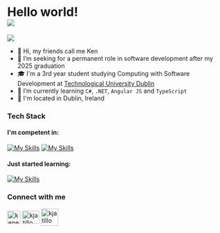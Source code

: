 # Hello world! <br> ![](https://komarev.com/ghpvc/?username=kjatillo)

 ![](https://camo.githubusercontent.com/992babdffd8c74a1502de375fbdf7e4d54773242/68747470733a2f2f6d656469612e67697068792e636f6d2f6d656469612f53576f536b4e36447854737a71494b4571762f67697068792e676966)

- 👋 Hi, my friends call me Ken
- 👀 I’m seeking for a permanent role in software development after my 2025 graduation
- 🎓 I'm a 3rd year student studying Computing with Software Development at [Technological University Dublin](https://www.tudublin.ie/study/undergraduate/courses/computing-with-software-development/?keywords=computing&courseType=)
- 🌱 I’m currently learning `C#`, `.NET`, `Angular JS` and `TypeScript`
- 🏡 I'm located in Dublin, Ireland

### Tech Stack
#### I'm competent in:
[![My Skills](https://skillicons.dev/icons?i=python,java,cpp,html,css)](https://skillicons.dev)
[![My Skills](https://skillicons.dev/icons?i=bootstrap,django,git,visualstudio)](https://skillicons.dev)
#### Just started learning:
[![My Skills](https://skillicons.dev/icons?i=cs,dotnet,angular,ts)](https://skillicons.dev)


### Connect with me
<p align="left">
  <a href="https://www.linkedin.com/in/keneithatillo/" target="_blank"><img align="center"
      src="https://i.pinimg.com/originals/de/b4/6f/deb46f02a59e3b3a2aa58fac16290d63.gif"
      alt="keneith atillo" height="30" width="30" /></a>
  <a href="https://www.hackerrank.com/kjatillo" target="_blank"><img align="center"
      src="https://user-images.githubusercontent.com/86669668/171338019-50f8c8de-e1ac-4651-b2cf-1901eceb2e51.gif"
      alt="kjatillo" height="30" width="40" /></a>
   <a href="mailto:keneithatillo@gmail.com"><img align="center"
      src="https://user-images.githubusercontent.com/86669668/171339003-ef5b5c96-eac8-478c-a9cc-318ca9477fce.gif"
      alt="kjatillo" height="40" width="40" /></a>
</p>

<!---
kjatillo/kjatillo is a ✨ special ✨ repository because its `README.md` (this file) appears on your GitHub profile.
You can click the Preview link to take a look at your changes.
--->
